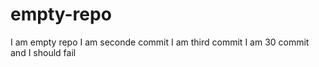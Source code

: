 # empty-repo
I am empty repo
I am seconde commit
I am third commit
I am 30 commit and I should fail
